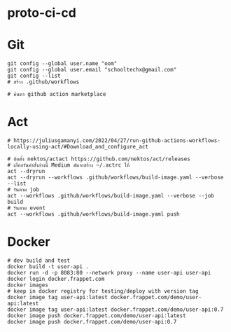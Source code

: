 # proto-ci-cd


# Git 
    git config --global user.name "oom"
    git config --global user.email "schooltechx@gmail.com"
    git config --list
    # สร้าง .github/workflows

    # ค้นหา github action marketplace

# Act
    # https://juliusgamanyi.com/2022/04/27/run-github-actions-workflows-locally-using-act/#Download_and_configure_act
    
    # ติดตั้ง nektos/actact https://github.com/nektos/act/releases
    # เลือกรันคำสั่งล่างนี้ Medium มันจะสร้าง ~/.actrc ให้
    act --dryrun 
    act --dryrun --workflows .github/workflows/build-image.yaml --verbose --list
    # รันตาม job
    act --workflows .github/workflows/build-image.yaml --verbose --job build 
    # รันตาม event
    act --workflows .github/workflows/build-image.yaml push

# Docker
    # dev build and test
    docker build -t user-api .
    docker run -d -p 8083:80 --network proxy --name user-api user-api
    docker login docker.frappet.com
    docker images
    # keep in docker registry for testing/deploy with version tag
    docker image tag user-api:latest docker.frappet.com/demo/user-api:latest
    docker image tag user-api:latest docker.frappet.com/demo/user-api:0.7
    docker image push docker.frappet.com/demo/user-api:latest
    docker image push docker.frappet.com/demo/user-api:0.7
